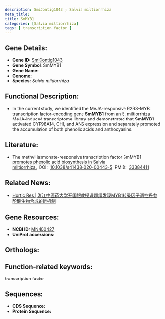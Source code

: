 ```yaml
---
description: SmiContig1043 ; Salvia miltiorrhiza
meta_title:
title: SmMYB1
categories: [Salvia miltiorrhiza]
tags: [ transcription factor ]
---
```


## Gene Details:
- **Gene ID:**	[SmiContig1043]()
- **Gene Symbol:** SmMYB1
- **Gene Name:** 
- **Genome:** []()
- **Species:** *Salvia miltiorrhiza*

## Functional Description:
   - In the current study, we identified the MeJA-responsive R2R3-MYB transcription factor-encoding gene **SmMYB1** from an S. miltiorrhiza MeJA-induced transcriptome library and demonstrated that **SmMYB1** activated CYP98A14, CHI, and ANS expression and separately promoted the accumulation of both phenolic acids and anthocyanins.

## Literature:
   - [The methyl jasmonate-responsive transcription factor SmMYB1 promotes phenolic acid biosynthesis in Salvia miltiorrhiza.]( https://academic.oup.com/hr/article/doi/10.1038/s41438-020-00443-5/6446671?login=true)&nbsp;&nbsp;DOI:&nbsp;&nbsp;[10.1038/s41438-020-00443-5](https://academic.oup.com/hr/article/doi/10.1038/s41438-020-00443-5/6446671?login=true)&nbsp;&nbsp;PMID:&nbsp;&nbsp;[33384411](https://pubmed.ncbi.nlm.nih.gov/33384411/)

## Related News:
   - [Hortic Res | 浙江中医药大学开国银教授课题组发现MYB1转录因子调控丹参酚酸生物合成的新机制](https://mp.weixin.qq.com/s?__biz=Mzg3MDEwNDEyMg==&mid=2247503207&idx=6&sn=b574f0d930dd70b9c8004fd3837835bb&chksm=ce906032f9e7e9242c6efd5e14b846b2c64024007eab51b297eca7d9ee2ebe8cb57723e0a5bc&scene=27#wechat_redirect)

## Gene Resources:
- **NCBI ID:** [MN400427](https://www.ncbi.nlm.nih.gov/gene/?term=MN400427)
- **UniProt accessions:** [](https://www.uniprot.org/uniprotkb//entry)

## Orthologs:


## Function-related keywords:
transcription factor

## Sequences:
- **CDS Sequence:**
- **Protein Sequence:**
